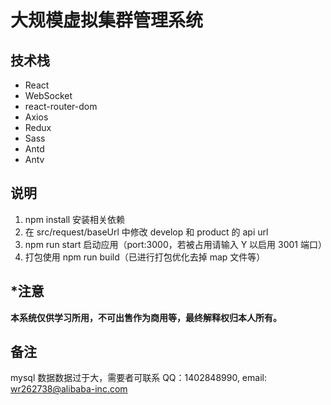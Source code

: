 # 大规模虚拟集群管理系统

## 技术栈

- React
- WebSocket
- react-router-dom
- Axios
- Redux
- Sass
- Antd
- Antv

## 说明

1. npm install 安装相关依赖
2. 在 src/request/baseUrl 中修改 develop 和 product 的 api url
3. npm run start 启动应用（port:3000，若被占用请输入 Y 以启用 3001 端口）
4. 打包使用 npm run build（已进行打包优化去掉 map 文件等）

## \*注意

**本系统仅供学习所用，不可出售作为商用等，最终解释权归本人所有。**

## 备注

mysql 数据数据过于大，需要者可联系 QQ：1402848990,
email: wr262738@alibaba-inc.com
